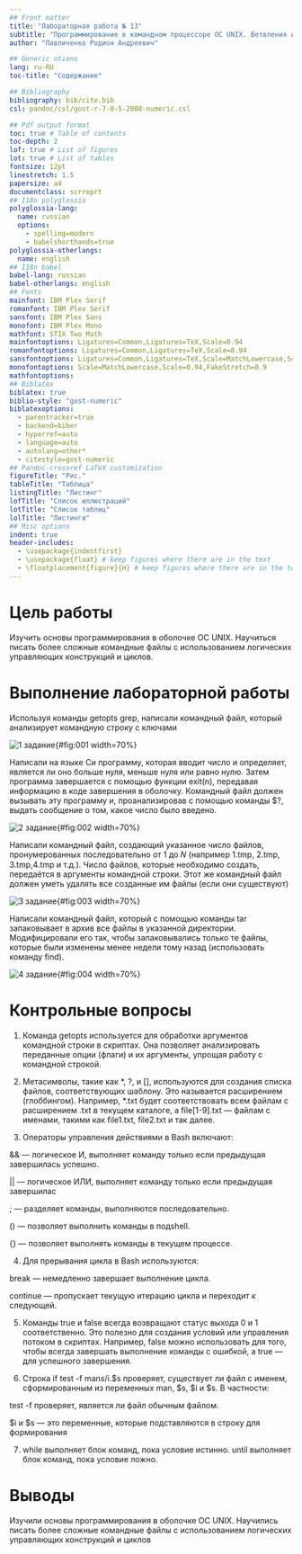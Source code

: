 ```yaml
---
## Front matter
title: "Лабораторная работа № 13"
subtitle: "Программирование в командном процессоре ОС UNIX. Ветвления и циклы."
author: "Павличенко Родион Андреевич"

## Generic otions
lang: ru-RU
toc-title: "Содержание"

## Bibliography
bibliography: bib/cite.bib
csl: pandoc/csl/gost-r-7-0-5-2008-numeric.csl

## Pdf output format
toc: true # Table of contents
toc-depth: 2
lof: true # List of figures
lot: true # List of tables
fontsize: 12pt
linestretch: 1.5
papersize: a4
documentclass: scrreprt
## I18n polyglossia
polyglossia-lang:
  name: russian
  options:
	- spelling=modern
	- babelshorthands=true
polyglossia-otherlangs:
  name: english
## I18n babel
babel-lang: russian
babel-otherlangs: english
## Fonts
mainfont: IBM Plex Serif
romanfont: IBM Plex Serif
sansfont: IBM Plex Sans
monofont: IBM Plex Mono
mathfont: STIX Two Math
mainfontoptions: Ligatures=Common,Ligatures=TeX,Scale=0.94
romanfontoptions: Ligatures=Common,Ligatures=TeX,Scale=0.94
sansfontoptions: Ligatures=Common,Ligatures=TeX,Scale=MatchLowercase,Scale=0.94
monofontoptions: Scale=MatchLowercase,Scale=0.94,FakeStretch=0.9
mathfontoptions:
## Biblatex
biblatex: true
biblio-style: "gost-numeric"
biblatexoptions:
  - parentracker=true
  - backend=biber
  - hyperref=auto
  - language=auto
  - autolang=other*
  - citestyle=gost-numeric
## Pandoc-crossref LaTeX customization
figureTitle: "Рис."
tableTitle: "Таблица"
listingTitle: "Листинг"
lofTitle: "Список иллюстраций"
lotTitle: "Список таблиц"
lolTitle: "Листинги"
## Misc options
indent: true
header-includes:
  - \usepackage{indentfirst}
  - \usepackage{float} # keep figures where there are in the text
  - \floatplacement{figure}{H} # keep figures where there are in the text
---
```


# Цель работы

Изучить основы программирования в оболочке ОС UNIX. Научиться писать более сложные командные файлы с использованием логических управляющих конструкций и циклов.

# Выполнение лабораторной работы

Используя команды getopts grep, написали командный файл, который анализирует командную строку с ключами

![1 задание](image/1.png){#fig:001 width=70%}

Написали на языке Си программу, которая вводит число и определяет, является ли оно больше нуля, меньше нуля или равно нулю. Затем программа завершается с помощью функции exit(n), передавая информацию в коде завершения в оболочку. Командный файл должен вызывать эту программу и, проанализировав с помощью команды $?, выдать сообщение о том, какое число было введено.

![2 задание](image/2.png){#fig:002 width=70%}

Написали командный файл, создающий указанное число файлов, пронумерованных последовательно от 1 до 𝑁 (например 1.tmp, 2.tmp, 3.tmp,4.tmp и т.д.). Число файлов, которые необходимо создать, передаётся в аргументы командной строки. Этот же командный файл должен уметь удалять все созданные им файлы (если они существуют)

![3 задание](image/3.png){#fig:003 width=70%}

Написали командный файл, который с помощью команды tar запаковывает в архив все файлы в указанной директории. Модифицировали его так, чтобы запаковывались только те файлы, которые были изменены менее недели тому назад (использовать команду find).

![4 задание](image/4.png){#fig:004 width=70%}

# Контрольные вопросы

1. Команда getopts используется для обработки аргументов командной строки в скриптах. Она позволяет анализировать переданные опции (флаги) и их аргументы, упрощая работу с командной строкой. 

2. Метасимволы, такие как *, ?, и [], используются для создания списка файлов, соответствующих шаблону. Это называется расширением (глоббингом). Например, *.txt будет соответствовать всем файлам с расширением .txt в текущем каталоге, а file[1-9].txt — файлам с именами, такими как file1.txt, file2.txt и так далее.

3. Операторы управления действиями в Bash включают:

&& — логическое И, выполняет команду только если предыдущая завершилась успешно.

|| — логическое ИЛИ, выполняет команду только если предыдущая завершилас

; — разделяет команды, выполняются последовательно.

() — позволяет выполнить команды в подshell.

{} — позволяет выполнять команды в текущем процессе.

4. Для прерывания цикла в Bash используются:

break — немедленно завершает выполнение цикла.

continue — пропускает текущую итерацию цикла и переходит к следующей.

5. Команды true и false всегда возвращают статус выхода 0 и 1 соответственно. Это полезно для создания условий или управления потоком в скриптах. Например, false можно использовать для того, чтобы всегда завершать выполнение команды с ошибкой, а true — для успешного завершения.

6. Строка if test -f man$s/$i.$s проверяет, существует ли файл с именем, сформированным из переменных man, $s, $i и $s. В частности:

test -f проверяет, является ли файл обычным файлом.

$i и $s — это переменные, которые подставляются в строку для формирования

7. while выполняет блок команд, пока условие истинно.
until выполняет блок команд, пока условие ложно.


# Выводы

Изучили основы программирования в оболочке ОС UNIX. Научились писать более сложные командные файлы с использованием логических управляющих конструкций и циклов

